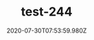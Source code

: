 ---
title: test-244
date: 2020-07-30T07:53:59.980Z
banner_subcontent: asdfsf
category: Case studies
focus: Developing policy and practice
role: Line manager/supervisor
organisation_size: Medium (50-249 employees)
industry: Manufacturing
content: Lorem ipsum dolor sit amet, consectetur adipiscing elit, sed do eiusmod tempor incididunt ut labore et dolore magna aliqua. Ut enim ad minim veniam, quis nostrud exercitation ullamco laboris nisi ut aliquip ex ea commodo consequat. Duis aute irure dolor in reprehenderit in voluptate velit esse cillum dolore eu fugiat nulla pariatur. Excepteur sint occaecat cupidatat non proident, sunt in culpa qui officia deserunt mollit anim id est laborum.
---